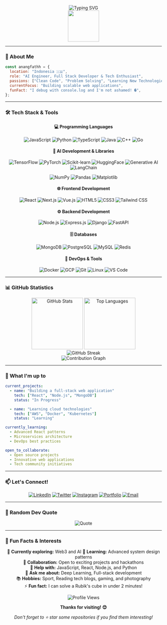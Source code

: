 <div align="center">
  <img src="https://readme-typing-svg.herokuapp.com?font=Fira+Code&size=30&pause=1000&color=00D9FF&center=true&vCenter=true&width=600&lines=Hi+there!+I'm+anangfathh+👋;Welcome+to+my+GitHub+Profile!;Let's+build+something+amazing!" alt="Typing SVG" />
</div>

<div align="center">
  <img src="https://media.giphy.com/media/M9gbBd9nbDrOTu1Mqx/giphy.gif" width="100"/>
</div>

---

### 🚀 About Me

```javascript
const anangfathh = {
  location: "Indonesia 🇮🇩",
  role: "AI Engineer, Full Stack Developer & Tech Enthusiast",
  passions: ["Clean Code", "Problem Solving", "Learning New Technologies"],
  currentFocus: "Building scalable web applications",
  funFact: "I debug with console.log and I'm not ashamed! �",
};
```

---

### 🛠️ Tech Stack & Tools

<div align="center">

#### 💻 Programming Languages

![JavaScript](https://img.shields.io/badge/JavaScript-F7DF1E?style=for-the-badge&logo=javascript&logoColor=black)
![Python](https://img.shields.io/badge/Python-3776AB?style=for-the-badge&logo=python&logoColor=white)
![TypeScript](https://img.shields.io/badge/TypeScript-007ACC?style=for-the-badge&logo=typescript&logoColor=white)
![Java](https://img.shields.io/badge/Java-ED8B00?style=for-the-badge&logo=openjdk&logoColor=white)
![C++](https://img.shields.io/badge/C++-00599C?style=for-the-badge&logo=c%2B%2B&logoColor=white)
![Go](https://img.shields.io/badge/Go-00ADD8?style=for-the-badge&logo=go&logoColor=white)

#### 🤖 AI Development & Libraries

![TensorFlow](https://img.shields.io/badge/TensorFlow-FF6F00?style=for-the-badge&logo=tensorflow&logoColor=white)
![PyTorch](https://img.shields.io/badge/PyTorch-EE4C2C?style=for-the-badge&logo=pytorch&logoColor=white)
![Scikit-learn](https://img.shields.io/badge/Scikit--learn-F7931E?style=for-the-badge&logo=scikit-learn&logoColor=white)
![HuggingFace](https://img.shields.io/badge/HuggingFace-FFD21E?style=for-the-badge&logo=huggingface&logoColor=black)
![Generative AI](https://img.shields.io/badge/Generative_AI-8A2BE2?style=for-the-badge&logo=openai&logoColor=white)
![LangChain](https://img.shields.io/badge/LangChain-0E83CD?style=for-the-badge&logo=chainlink&logoColor=white)

![NumPy](https://img.shields.io/badge/NumPy-013243?style=for-the-badge&logo=numpy&logoColor=white)
![Pandas](https://img.shields.io/badge/Pandas-150458?style=for-the-badge&logo=pandas&logoColor=white)
![Matplotlib](https://img.shields.io/badge/Matplotlib-11557c?style=for-the-badge&logo=plotly&logoColor=white)

#### 🌐 Frontend Development

![React](https://img.shields.io/badge/React-20232A?style=for-the-badge&logo=react&logoColor=61DAFB)
![Next.js](https://img.shields.io/badge/Next.js-000000?style=for-the-badge&logo=next.js&logoColor=white)
![Vue.js](https://img.shields.io/badge/Vue.js-35495E?style=for-the-badge&logo=vue.js&logoColor=4FC08D)
![HTML5](https://img.shields.io/badge/HTML5-E34F26?style=for-the-badge&logo=html5&logoColor=white)
![CSS3](https://img.shields.io/badge/CSS3-1572B6?style=for-the-badge&logo=css3&logoColor=white)
![Tailwind CSS](https://img.shields.io/badge/Tailwind_CSS-38B2AC?style=for-the-badge&logo=tailwind-css&logoColor=white)

#### ⚙️ Backend Development

![Node.js](https://img.shields.io/badge/Node.js-43853D?style=for-the-badge&logo=node.js&logoColor=white)
![Express.js](https://img.shields.io/badge/Express.js-404D59?style=for-the-badge&logo=express&logoColor=white)
![Django](https://img.shields.io/badge/Django-092E20?style=for-the-badge&logo=django&logoColor=white)
![FastAPI](https://img.shields.io/badge/FastAPI-005571?style=for-the-badge&logo=fastapi&logoColor=white)

#### 🗄️ Databases

![MongoDB](https://img.shields.io/badge/MongoDB-4EA94B?style=for-the-badge&logo=mongodb&logoColor=white)
![PostgreSQL](https://img.shields.io/badge/PostgreSQL-316192?style=for-the-badge&logo=postgresql&logoColor=white)
![MySQL](https://img.shields.io/badge/MySQL-00000F?style=for-the-badge&logo=mysql&logoColor=white)
![Redis](https://img.shields.io/badge/Redis-DC382D?style=for-the-badge&logo=redis&logoColor=white)

#### 🚀 DevOps & Tools

![Docker](https://img.shields.io/badge/Docker-2496ED?style=for-the-badge&logo=docker&logoColor=white)
![GCP](https://img.shields.io/badge/Google_Cloud-4285F4?style=for-the-badge&logo=google-cloud&logoColor=white)
![Git](https://img.shields.io/badge/Git-F05032?style=for-the-badge&logo=git&logoColor=white)
![Linux](https://img.shields.io/badge/Linux-FCC624?style=for-the-badge&logo=linux&logoColor=black)
![VS Code](https://img.shields.io/badge/VS_Code-0078D4?style=for-the-badge&logo=visual%20studio%20code&logoColor=white)

</div>

---

### 📊 GitHub Statistics

<div align="center">
  <img src="https://github-readme-stats.vercel.app/api?username=anangfathh&show_icons=true&theme=tokyonight&hide_border=true&count_private=true" alt="GitHub Stats" height="165"/>

  <img src="https://github-readme-stats.vercel.app/api/top-langs/?username=anangfathh&theme=tokyonight&hide_border=true&layout=compact" alt="Top Languages" height="165"/>
</div>

<div align="center">
  <img src="https://github-readme-streak-stats.herokuapp.com/?user=anangfathh&theme=tokyonight&hide_border=true" alt="GitHub Streak" />
</div>

<div align="center">
  <img src="https://github-readme-activity-graph.vercel.app/graph?username=anangfathh&theme=tokyo-night&hide_border=true&area=true" alt="Contribution Graph" />
</div>

<!-- --- -->

<!-- ### 🌟 Featured Projects

<div align="center">

[![Readme Card](https://github-readme-stats.vercel.app/api/pin/?username=anangfathh&repo=awesome-project&theme=tokyonight&hide_border=true)](https://github.com/anangfathh/awesome-project)
[![Readme Card](https://github-readme-stats.vercel.app/api/pin/?username=anangfathh&repo=cool-app&theme=tokyonight&hide_border=true)](https://github.com/anangfathh/cool-app)

</div> -->

---

### 💼 What I'm up to

```yaml
current_projects:
  - name: "Building a full-stack web application"
    tech: ["React", "Node.js", "MongoDB"]
    status: "In Progress"

  - name: "Learning cloud technologies"
    tech: ["AWS", "Docker", "Kubernetes"]
    status: "Learning"

currently_learning:
  - Advanced React patterns
  - Microservices architecture
  - DevOps best practices

open_to_collaborate:
  - Open source projects
  - Innovative web applications
  - Tech community initiatives
```

---

### 📫 Let's Connect!

<div align="center">

[![LinkedIn](https://img.shields.io/badge/LinkedIn-0077B5?style=for-the-badge&logo=linkedin&logoColor=white)](https://linkedin.com/in/anangfathh)
[![Twitter](https://img.shields.io/badge/Twitter-1DA1F2?style=for-the-badge&logo=twitter&logoColor=white)](https://x.com/elfathh__)
[![Instagram](https://img.shields.io/badge/Instagram-E4405F?style=for-the-badge&logo=instagram&logoColor=white)](https://instagram.com/anangfath_)
[![Portfolio](https://img.shields.io/badge/Portfolio-000000?style=for-the-badge&logo=github&logoColor=white)](https://anangfathh.github.io)
[![Email](https://img.shields.io/badge/Email-D14836?style=for-the-badge&logo=gmail&logoColor=white)](mailto:anangmuhammad245@gmail.com)

</div>

---

### 💭 Random Dev Quote

<div align="center">
  
![Quote](https://quotes-github-readme.vercel.app/api?type=horizontal&theme=tokyonight)

</div>

---

### 🎯 Fun Facts & Interests

<div align="center">

🔭 **Currently exploring:** Web3 and AI
🌱 **Learning:** Advanced system design patterns  
👯 **Collaboration:** Open to exciting projects and hackathons  
🤔 **Help with:** JavaScript, React, Node.js, and Python  
💬 **Ask me about:** Deep Learning, Full-stack development  
📚 **Hobbies:** Sport, Reading tech blogs, gaming, and photography  
⚡ **Fun fact:** I can solve a Rubik's cube in under 2 minutes!

</div>

<!-- ---

### 🐍 Contribution Snake

<div align="center">

![Snake animation](https://github.com/anangfathh/anangfathh/blob/output/github-contribution-grid-snake.svg)

</div>

--- -->

<div align="center">
  <img src="https://komarev.com/ghpvc/?username=anangfathh&label=Profile%20views&color=0e75b6&style=flat" alt="Profile Views" />
  
  **Thanks for visiting! 😊**
  
  *Don't forget to ⭐ star some repositories if you find them interesting!*
</div>
<!--
**anangfathh/anangfathh** is a ✨ _special_ ✨ repository because its `README.md` (this file) appears on your GitHub profile.

Here are some ideas to get you started:

- 🔭 I’m currently working on ...
- 🌱 I’m currently learning ...
- 👯 I’m looking to collaborate on ...
- 🤔 I’m looking for help with ...
- 💬 Ask me about ...
- 📫 How to reach me: ...
- 😄 Pronouns: ...
- ⚡ Fun fact: ...
  -->
